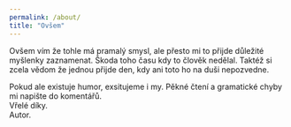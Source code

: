 ```yaml
---
permalink: /about/
title: "Ovšem"
---
```

Ovšem vím že tohle má pramalý smysl, ale přesto mi to přijde důležité myšlenky zaznamenat.
Škoda toho času kdy to člověk nedělal. Taktéž si zcela vědom že jednou přijde den, kdy ani toto ho na duši nepozvedne.  

Pokud ale existuje humor, exsitujeme i my. Pěkné čtení a gramatické chyby mi napište do komentářů.   
Vřelé díky.   
Autor.